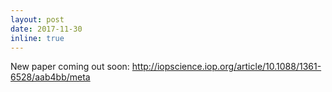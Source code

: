 ```yaml
---
layout: post
date: 2017-11-30
inline: true
---
```


New paper coming out soon: <http://iopscience.iop.org/article/10.1088/1361-6528/aab4bb/meta>
